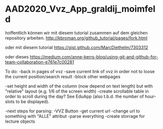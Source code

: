# AAD2020_Vvz_App_graldij_moimfeld

hoffentlich können wir mit diesem tutorial zusammen auf dem gleichen repository arbeiten.
http://kbroman.org/github_tutorial/pages/fork.html

oder mit diesem tutorial
https://gist.github.com/MarcDiethelm/7303312

oder dieses
https://medium.com/anne-kerrs-blog/using-git-and-github-for-team-collaboration-e761e7c00281

To do:
-back in pages of vvz
-save current link of vvz in order not to loose the current position/search result
-block other webpages

-set height and width of the column (now depend on text length) but with "relative" layout (e.g. 1/6 of the screen width)
-create scrollable table in order to scroll during the day? See EduApp (also t.b.d. the number of hour-slots to be displayed).


-next steps for parsing:
  -VVZ Button
    -get current url
    -change url to something with "ALLE" attribut
  -parse everything
  -create storrage for lecture objects
